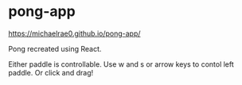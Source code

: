 # pong-app
https://michaelrae0.github.io/pong-app/

Pong recreated using React.

Either paddle is controllable. Use w and s or arrow keys to contol left paddle. Or click and drag!
